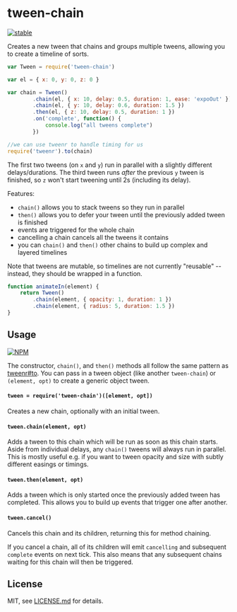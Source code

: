# tween-chain

[![stable](http://badges.github.io/stability-badges/dist/stable.svg)](http://github.com/badges/stability-badges)

Creates a new tween that chains and groups multiple tweens, allowing you to create a timeline of sorts.

```js
var Tween = require('tween-chain')

var el = { x: 0, y: 0, z: 0 }

var chain = Tween()
        .chain(el, { x: 10, delay: 0.5, duration: 1, ease: 'expoOut' })
        .chain(el, { y: 10, delay: 0.6, duration: 1.5 })
        .then(el, { z: 10, delay: 0.5, duration: 1 })
        .on('complete', function() {
            console.log("all tweens complete")
        })

//we can use tweenr to handle timing for us
require('tweenr').to(chain)
```

The first two tweens (on `x` and `y`) run in parallel with a slightly different delays/durations. The third tween runs *after* the previous `y` tween is finished, so `z` won't start tweening until 2s (including its delay).

Features:

- `chain()` allows you to stack tweens so they run in parallel
- `then()` allows you to defer your tween until the previously added tween is finished
- events are triggered for the whole chain
- cancelling a chain cancels all the tweens it contains
- you can `chain()` and `then()` other chains to build up complex and layered timelines

Note that tweens are mutable, so timelines are not currently "reusable" -- instead, they should be wrapped in a function.

```js
function animateIn(element) {
    return Tween()
        .chain(element, { opacity: 1, duration: 1 })
        .chain(element, { radius: 5, duration: 1.5 })
}
```

## Usage

[![NPM](https://nodei.co/npm/tween-chain.png)](https://nodei.co/npm/tween-chain/)

The constructor, `chain()`, and `then()` methods all follow the same pattern as [tweenr#to](https://github.com/mattdesl/tweenr#tweenr--requiretweenropt). You can pass in a tween object (like another `tween-chain`) or `(element, opt)` to create a generic object tween.

#### `tween = require('tween-chain')([element, opt])`

Creates a new chain, optionally with an initial tween. 

#### `tween.chain(element, opt)`

Adds a tween to this chain which will be run as soon as this chain starts. Aside from individual delays, any `chain()` tweens will always run in parallel. This is mostly useful e.g. if you want to tween opacity and size with subtly different easings or timings. 

#### `tween.then(element, opt)`

Adds a tween which is only started once the previously added tween has completed. This allows you to build up events that trigger one after another.


#### `tween.cancel()`

Cancels this chain and its children, returning this for method chaining.

If you cancel a chain, all of its children will emit `cancelling` and subsequent `complete` events on next tick. This also means that any subsequent chains waiting for this chain will then be triggered. 

## License

MIT, see [LICENSE.md](http://github.com/mattdesl/tween-chain/blob/master/LICENSE.md) for details.
